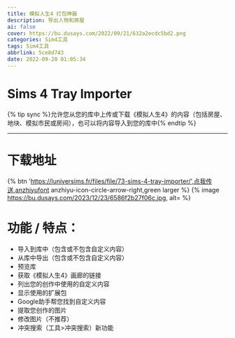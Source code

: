 ```yaml
---
title: 模拟人生4 打包神器
description: 导出人物和房屋
ai: false
cover: https://bu.dusays.com/2022/09/21/632a2ecdc5bd2.png
categories: Sim4工具
tags: Sim4工具
abbrlink: 5ce8d743
date: 2022-09-20 01:05:34
---
```

# Sims 4 Tray Importer 
{% tip sync %}允许您从您的库中上传或下载《模拟人生4》的内容（包括房屋、地块、模拟市民或房间），也可以将内容导入到您的库中{% endtip %}

*****
# 下载地址
{% btn 'https://luniversims.fr/files/file/73-sims-4-tray-importer/',点我传送,anzhiyufont anzhiyu-icon-circle-arrow-right,green larger %}
{% image https://bu.dusays.com/2023/12/23/6586f2b27f06c.jpg, alt= %}
# 功能 / 特点：
- 导入到库中（包含或不包含自定义内容）
- 从库中导出（包含或不包含自定义内容）
- 预览库
- 获取《模拟人生4》画廊的链接
- 列出您的创作中使用的自定义内容
- 显示使用的扩展包
- Google助手帮您找到自定义内容
- 提取您创作的图片
- 修改图片（不推荐）
- 冲突搜索（工具>冲突搜索）新功能
<!-- <div align=center class="aspect-ratio">
  <iframe src="https://player.bilibili.com/player.html?aid=44792856&&page=1&as_wide=1&high_quality=1&danmaku=0" 
  scrolling="no" 
  border="0" 
  frameborder="no" 
  framespacing="0" 
  high_quality=1
  danmaku=1 
  allowfullscreen="true"> 
  </iframe>
</div> -->


